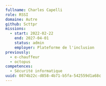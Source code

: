 ```yaml
---
fullname: Charles Capelli
role: RSSI
domaine: Autre
github: Scttpr
missions:
  - start: 2022-02-22
    end: 2027-04-01
    status: admin
    employer: Plateforme de l'inclusion
previously:
  - e-chauffeur
  - octopus
competences:
  - Sécurité informatique
uuid: 0874b22c-d858-4b71-b5fa-542559d1a68c
---
```

